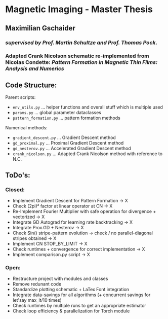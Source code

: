 # Magnetic Imaging - Master Thesis
## Maximilian Gschaider 
### *supervised by Prof. Martin Schultze and Prof. Thomas Pock*.

### Adapted Crank Nicolson schematic re-implemented from Nicolas Condette: *Pattern Formation in Magnetic Thin Films: Analysis and Numerics*


## Code Structure:
Parent scripts:
- `env_utils.py`            ... helper functions and overall stuff which is multiple used
- `params.py`               ... global parameter dataclasses       
- `pattern_formation.py`    ... pattern formation methods

Numerical methods:
- `gradient_descent.py`     ... Gradient Descent method
- `gd_proximal.py`          ... Proximal Gradient Descent method
- `gd_nesterov.py`          ... Accelerated Gradient Descent method
- `crank_nicolson.py`       ... Adapted Crank Nicolson method with reference to N.C.

## ToDo's:

### Closed:
- Implement Gradient Descent for Pattern Formation -> X
- Check (2pi)² factor at linear operator at CN -> X
- Re-Implement Fourier Multiplier with safe operation for divergence + vectorized -> X
- Integrate GD Autograd for learning rate backtracking -> X
- Integrate Prox.GD + Nesterov -> X
- Check Sin() stripe-pattern evolution -> check / no parallel-diagonal stripes obtained -> X
- Implement CN STOP_BY_LIMIT -> X
- Check runtimes + convergence for correct implementation -> X
- Implement comparison.py script -> X

### Open:
- Restructure project with modules and classes
- Remove redunant code
- Standardize plotting schematic + LaTex Font integration
- Integrate data-savings for all algorithms (+ concurrent savings for let'say max_it/10 times)
- Check runtimes by multiple runs to get an appropriate estimator
- Check loop efficiency & parallelization for Torch module 